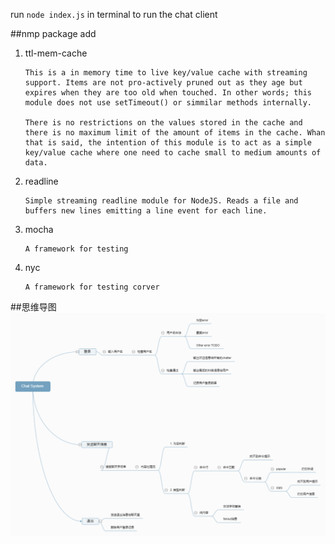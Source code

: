 run `node index.js` in terminal to run the chat client


##nmp package add
1. ttl-mem-cache
    ````
    This is a in memory time to live key/value cache with streaming support. Items are not pro-actively pruned out as they age but expires when they are too old when touched. In other words; this module does not use setTimeout() or simmilar methods internally.
    
    There is no restrictions on the values stored in the cache and there is no maximum limit of the amount of items in the cache. Whan that is said, the intention of this module is to act as a simple key/value cache where one need to cache small to medium amounts of data.
    ````
2. readline
    ````
    Simple streaming readline module for NodeJS. Reads a file and buffers new lines emitting a line event for each line.
    ````
 3. mocha
    ````
    A framework for testing
    ````
    
 4. nyc
    ````
    A framework for testing corver
    ````
##思维导图
![Image text](https://github.com/alicklee/cc-be-chat-test/blob/master/Chat%2BSystem.png)
